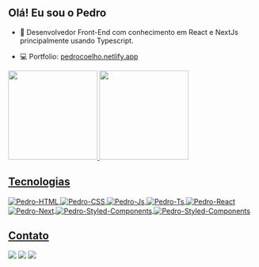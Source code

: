 ## Olá! Eu sou o Pedro

- 🔭 Desenvolvedor Front-End com conhecimento em React e NextJs principalmente usando Typescript.

- 💻 Portfolio: <a href="https://pedrocoelho.netlify.app/" target="_blank">pedrocoelho.netlify.app</a>

 <div>
  <a href="https://github.com/pedrocoelho94">
  <img height="180em" src="https://github-readme-stats.vercel.app/api?username=pedrocoelho94&show_icons=true&theme=radical&include_all_commits=true&count_private=true"/>
  <img height="180em" src="https://github-readme-stats.vercel.app/api/top-langs/?username=pedrocoelho94&layout=compact&langs_count=7&theme=radical"/>
</div>
 
## Tecnologias 
<img align="center" alt="Pedro-HTML" src="https://img.shields.io/badge/HTML5-E34F26?style=for-the-badge&logo=html5&logoColor=white">
<img align="center" alt="Pedro-CSS" src="https://img.shields.io/badge/CSS3-1572B6?style=for-the-badge&logo=css3&logoColor=white">
<img align="center" alt="Pedro-Js" src="https://img.shields.io/badge/JavaScript-323330?style=for-the-badge&logo=javascript&logoColor=F7DF1E">
<img align="center" alt="Pedro-Ts" src="https://img.shields.io/badge/TypeScript-007ACC?style=for-the-badge&logo=typescript&logoColor=white">
<img align="center" alt="Pedro-React" src="https://img.shields.io/badge/React-20232A?style=for-the-badge&logo=react&logoColor=61DAFB">
<img align="center" alt="Pedro-Next" src="https://img.shields.io/badge/next.js-000000?style=for-the-badge&logo=nextdotjs&logoColor=white">
<img align="center" alt="Pedro-Styled-Components" src="https://img.shields.io/badge/styled--components-DB7093?style=for-the-badge&logo=styled-components&logoColor=white">
<img align="center" alt="Pedro-Styled-Components" src="https://img.shields.io/badge/GraphQl-E10098?style=for-the-badge&logo=graphql&logoColor=white">  
 
## Contato  
<a href="https://www.instagram.com/pdrocoelho/" target="_blank"><img src="https://img.shields.io/badge/-Instagram-%23E4405F?style=for-the-badge&logo=instagram&logoColor=white" target="_blank"></a>
  <a href = "mailto:pedrohenriquesc@gmail.com"><img src="https://img.shields.io/badge/-Gmail-%23333?style=for-the-badge&logo=gmail&logoColor=white" target="_blank"></a>
  <a href="https://www.linkedin.com/in/pedrocoelho94/" target="_blank"><img src="https://img.shields.io/badge/-LinkedIn-%230077B5?style=for-the-badge&logo=linkedin&logoColor=white" target="_blank"></a> 
 

